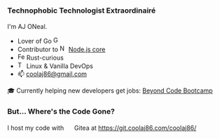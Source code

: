 ### Technophobic Technologist Extraordinairé

I'm AJ ONeal. <img src="https://git.coolaj86.com/img/favicon.png" alt="" width="16" />

- Lover of Go <img src="https://golang.org/favicon.ico" alt="Golang favicon" width="16" />
- Contributor to <img src="https://nodejs.org/static/images/favicons/favicon.ico" alt="Node.js favicon" width="16" /> [Node.js core](https://github.com/nodejs/node/commits?author=solderjs)
- <img src="https://rustacean.net/favicon.png" alt="Ferris (Rust Mascot) favicon" width="16" /> Rust-curious
- <img src="https://www.kernel.org/theme/images/logos/favicon.png" alt="Tux (Linux Mascot) favicon" width="16" /> Linux & Vanilla DevOps
- 📫 coolaj86@gmail.com

🎓 Currently helping new developers get jobs: [Beyond Code Bootcamp](https://beyondcodebootcamp.com)

### But... Where's the Code Gone?

I host my code with <img src="https://gitea.io/images/favicon.png" alt="" width="16" /> Gitea at https://git.coolaj86.com/coolaj86/
